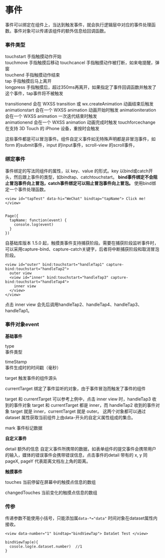 事件
===================
事件可以绑定在组件上，当达到触发事件，就会执行逻辑层中对应的事件处理函数。事件对象可以传递该组件的额外信息给回调函数。
###  事件类型

touchstart	手指触摸动作开始	
touchmove	手指触摸后移动	
touchcancel	手指触摸动作被打断，如来电提醒，弹窗	
touchend	手指触摸动作结束	
tap	手指触摸后马上离开	
longpress	手指触摸后，超过350ms再离开，如果指定了事件回调函数并触发了这个事件，tap事件将不被触发

transitionend	会在 WXSS transition 或 wx.createAnimation 动画结束后触发	
animationstart	会在一个 WXSS animation 动画开始时触发	
animationiteration	会在一个 WXSS animation 一次迭代结束时触发	
animationend	会在一个 WXSS animation 动画完成时触发	
touchforcechange	在支持 3D Touch 的 iPhone 设备，重按时会触发

这些事件都是可以冒泡事件。组件自定义事件如无特殊声明都是非冒泡事件，如 form 的submit事件，input 的input事件，scroll-view 的scroll事件，

###  绑定事件
事件绑定的写法同组件的属性，以 key、value 的形式。key 以bind或catch开头，然后跟上事件的类型，如bindtap、catchtouchstart。
**bind事件绑定不会阻止冒泡事件向上冒泡，catch事件绑定可以阻止冒泡事件向上冒泡。**
使用bind绑定一个事件处理函数。

    <view id="tapTest" data-hi="WeChat" bindtap="tapName"> Click me! </view>
    
    
    Page({
      tapName: function(event) {
        console.log(event)
      }
    })

自基础库版本 1.5.0 起，触摸类事件支持捕获阶段。需要在捕获阶段监听事件时，可以采用capture-bind、capture-catch关键字，后者将中断捕获阶段和取消冒泡阶段。

    <view id="outer" bind:touchstart="handleTap1" capture-bind:touchstart="handleTap2">
      outer view
      <view id="inner" bind:touchstart="handleTap3" capture-bind:touchstart="handleTap4">
        inner view
      </view>
    </view>
点击 inner view 会先后调用handleTap2、handleTap4、handleTap3、handleTap1。
###  事件对象event
**基础事件**

type	
事件类型	

timeStamp	
事件生成时的时间戳（毫秒）	

target
触发事件的组件源头

currentTarget
绑定了事件监听的对象，由于事件冒泡而触发了事件的组件

 target 和 currentTarget 可以参考上例中，点击 inner view 时，handleTap3 收到的事件对象 target 和 currentTarget 都是 inner，而 handleTap2 收到的事件对象 target 就是 inner，currentTarget 就是 outer。	
这两个对象都可以通过 dataset 属性获取当前组件上由data-开头的自定义属性组成的集合。

mark
事件标记数据

**自定义事件**

detail
额外的信息
自定义事件所携带的数据，如表单组件的提交事件会携带用户的输入，媒体的错误事件会携带错误信息，点击事件的detail 带有的 x, y 同 pageX, pageY 代表距离文档左上角的距离。

**触摸事件**

touches
当前停留在屏幕中的触摸点信息的数组

changedTouches
当前变化的触摸点信息的数组


### 传参
传递参数不能使用小括号，只能添加属`data-*="data"`
时间对象在dataset属性内接收。
```
<view data-number="1" bindtap="bindViewTap"> DataSet Test </view>

bindViewTap(e){
  cosole.log(e.dataset.number)  //1
}
```